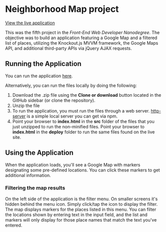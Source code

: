 # Neighborhood Map project

<a href="https://kevinfrutiger.github.io/frontend-nanodegree-neighborhood-map/" target="_blank">View the live application</a>

This was the fifth project in the _Front-End Web Developer Nanodegree_. The objective was to build an application featuring a Google Map and a filtered list of places, utilizing the Knockout.js MVVM framework, the Google Maps API, and additional third-party APIs via jQuery AJAX requests.

## Running the Application

You can run the application <a href="https://kevinfrutiger.github.io/frontend-nanodegree-neighborhood-map/" target="_blank">here</a>.

Alternatively, you can run the files locally by doing the following:

1. Download the .zip file using the **Clone or download** button located in the GitHub sidebar (or clone the repository).
2. Unzip the file
3. To run the application, you must run the files through a web server. [http-server](https://www.npmjs.com/package/http-server) is a simple local server you can get via npm.
4. Point your browser to **index.html** in the **src** folder of the files that you just unzipped to run the non-minified files. Point your browser to **index.html** in the **deploy** folder to run the same files found on the live site.

## Using the Application

When the application loads, you'll see a Google Map with markers designating some pre-defined locations. You can click these markers to get additional information.

### Filtering the map results

On the left side of the application is the filter menu. On smaller screens it's hidden behind the menu icon. Simply click/tap the icon to display the filter. The map displays markers for the places listed in this menu. You can filter the locations shown by entering text in the input field, and the list and markers will only display for those place names that match the text you've entered.